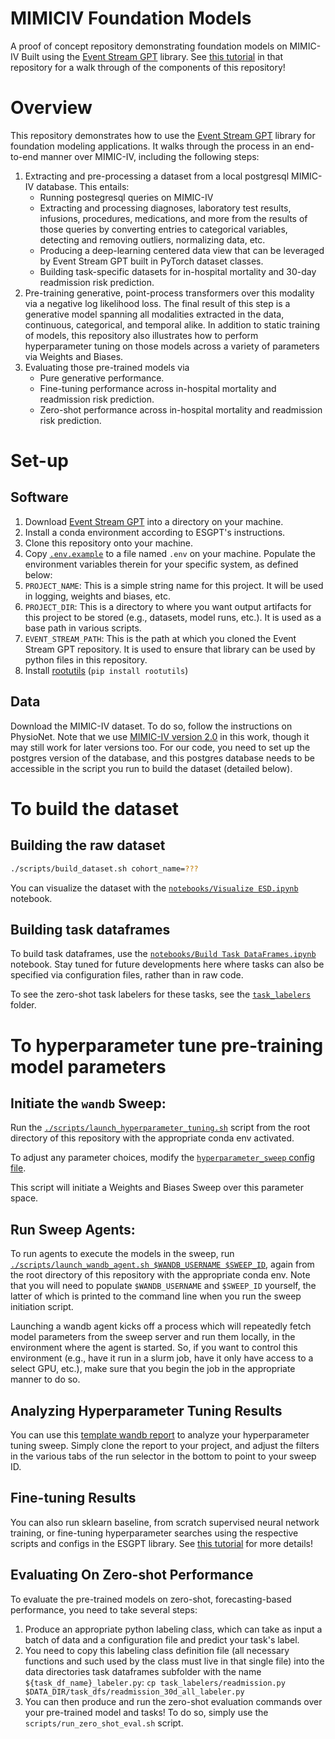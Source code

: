 # MIMICIV Foundation Models

A proof of concept repository demonstrating foundation models on MIMIC-IV Built using the
[Event Stream GPT](https://github.com/mmcdermott/EventStreamGPT) library. See [this
tutorial](https://eventstreamml.readthedocs.io/en/dev/MIMIC_IV_tutorial/index.html) in that repository for a
walk through of the components of this repository!

# Overview

This repository demonstrates how to use the [Event Stream GPT](https://github.com/mmcdermott/EventStreamGPT)
library for foundation modeling applications. It walks through the process in an end-to-end manner over
MIMIC-IV, including the following steps:

1. Extracting and pre-processing a dataset from a local postgresql MIMIC-IV database. This entails:
    - Running postegresql queries on MIMIC-IV
    - Extracting and processing diagnoses, laboratory test results, infusions, procedures, medications, and more
      from the results of those queries by converting entries to categorical variables, detecting and removing
      outliers, normalizing data, etc.
    - Producing a deep-learning centered data view that can be leveraged by Event Stream GPT built in PyTorch
      dataset classes.
    - Building task-specific datasets for in-hospital mortality and 30-day readmission risk prediction.
2. Pre-training generative, point-process transformers over this modality via a negative log likelihood loss.
   The final result of this step is a generative model spanning all modalities extracted in the data,
   continuous, categorical, and temporal alike. In addition to static training of models, this repository also
   illustrates how to perform hyperparameter tuning on those models across a variety of parameters via Weights
   and Biases.
3. Evaluating those pre-trained models via
    - Pure generative performance.
    - Fine-tuning performance across in-hospital mortality and readmission risk prediction.
    - Zero-shot performance across in-hospital mortality and readmission risk prediction.

# Set-up

## Software

1. Download [Event Stream GPT](https://github.com/mmcdermott/EventStreamGPT) into a directory on your machine.
2. Install a conda environment according to ESGPT's instructions.
3. Clone this repository onto your machine.
4. Copy [`.env.example`](.env.example) to a file named `.env` on your machine. Populate the environment
   variables therein for your specific system, as defined below:
5. `PROJECT_NAME`: This is a simple string name for this project. It will be used in logging, weights and
   biases, etc.
6. `PROJECT_DIR`: This is a directory to where you want output artifacts for this project to be stored
   (e.g., datasets, model runs, etc.). It is used as a base path in various scripts.
7. `EVENT_STREAM_PATH`: This is the path at which you cloned the Event Stream GPT repository. It is used to
   ensure that library can be used by python files in this repository.
8. Install [rootutils](https://github.com/ashleve/rootutils) (`pip install rootutils`)

## Data

Download the MIMIC-IV dataset. To do so, follow the instructions on PhysioNet. Note that we use [MIMIC-IV
version 2.0](https://physionet.org/content/mimiciv/2.0/) in this work, though it may still work for later
versions too. For our code, you need to set up the postgres version of the database, and this postgres
database needs to be accessible in the script you run to build the dataset (detailed below).

# To build the dataset

## Building the raw dataset

```bash
./scripts/build_dataset.sh cohort_name=???
```

You can visualize the dataset with the [`notebooks/Visualize ESD.ipynb`](notebooks/Visualize%20ESD.ipynb)
notebook.

## Building task dataframes

To build task dataframes, use the
[`notebooks/Build Task DataFrames.ipynb`](notebooks/Build%20Task%20DataFrames.ipynb) notebook. Stay tuned for
future developments here where tasks can also be specified via configuration files, rather than in raw code.

To see the zero-shot task labelers for these tasks, see the [`task_labelers`](task_labelers) folder.

# To hyperparameter tune pre-training model parameters

## Initiate the `wandb` Sweep:

Run the [`./scripts/launch_hyperparameter_tuning.sh`](scripts/launch_hyperparameter_tuning.sh) script from the
root directory of this repository with the appropriate conda env activated.

To adjust any parameter choices, modify the
[`hyperparameter_sweep` config file](configs/hyperparameter_sweep.yaml).

This script will initiate a Weights and Biases Sweep over this parameter space.

## Run Sweep Agents:

To run agents to execute the models in the sweep, run
[`./scripts/launch_wandb_agent.sh $WANDB_USERNAME $SWEEP_ID`](scripts/launch_wandb_agent.sh), again from the
root directory of this repository with the appropriate conda env. Note that you will need to populate
`$WANDB_USERNAME` and `$SWEEP_ID` yourself, the latter of which is printed to the command line when you run
the sweep initiation script.

Launching a wandb agent kicks off a process which will repeatedly fetch model parameters from the sweep server
and run them locally, in the environment where the agent is started. So, if you want to control this
environment (e.g., have it run in a slurm job, have it only have access to a select GPU, etc.), make sure that
you begin the job in the appropriate manner to do so.

## Analyzing Hyperparameter Tuning Results

You can use this
[template wandb report](https://wandb.ai/mmd/MIMIC_FMs_Public/reports/Hyperparameter-Tuning-Sweep--Vmlldzo0NjM3MDg1?accessToken=c5g4i8ba2solm7k92j0id9ihm3w9or0uuh50wshhuop42bcioksm0f40teeqd8yu)
to analyze your hyperparameter tuning sweep. Simply clone the report to your project, and adjust the filters
in the various tabs of the run selector in the bottom to point to your sweep ID.

## Fine-tuning Results
You can also run sklearn baseline, from scratch supervised neural network training, or fine-tuning
hyperparameter searches using the respective scripts and configs in the ESGPT library. See [this
tutorial](https://eventstreamml.readthedocs.io/en/dev/MIMIC_IV_tutorial/index.html) for more details!

## Evaluating On Zero-shot Performance

To evaluate the pre-trained models on zero-shot, forecasting-based performance, you need to take several
steps:

1. Produce an appropriate python labeling class, which can take as input a batch of data and a configuration
   file and predict your task's label.
2. You need to copy this labeling class definition file (all necessary functions and such used by the class
   must live in that single file) into the data directories task dataframes subfolder with the name
   `${task_df_name}_labeler.py`:
   `cp task_labelers/readmission.py $DATA_DIR/task_dfs/readmission_30d_all_labeler.py`
3. You can then produce and run the zero-shot evaluation commands over your pre-trained model and tasks! To do
   so, simply use the `scripts/run_zero_shot_eval.sh` script.
